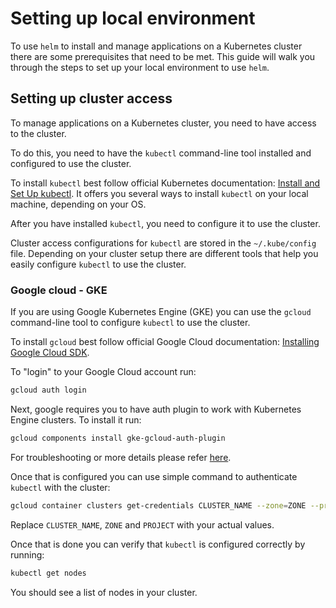 # Setting up local environment

To use `helm` to install and manage applications on a Kubernetes cluster there are some prerequisites that need to be met. 
This guide will walk you through the steps to set up your local environment to use `helm`. 

## Setting up cluster access

To manage applications on a Kubernetes cluster, you need to have access to the cluster. 

To do this, you need to have the `kubectl` command-line tool installed and configured to use the cluster.

To install `kubectl` best follow official Kubernetes documentation: [Install and Set Up kubectl](https://kubernetes.io/docs/tasks/tools/).
It offers you several ways to install `kubectl` on your local machine, depending on your OS.

After you have installed `kubectl`, you need to configure it to use the cluster.

Cluster access configurations for `kubectl` are stored in the `~/.kube/config` file.
Depending on your cluster setup there are different tools that help you easily configure `kubectl` to use the cluster.

### Google cloud - GKE

If you are using Google Kubernetes Engine (GKE) you can use the `gcloud` command-line tool to configure `kubectl` to use the cluster.

To install `gcloud` best follow official Google Cloud documentation: [Installing Google Cloud SDK](https://cloud.google.com/sdk/docs/install).

To "login" to your Google Cloud account run:

```bash
gcloud auth login
```

Next, google requires you to have auth plugin to work with Kubernetes Engine clusters. To install it run:

```bash
gcloud components install gke-gcloud-auth-plugin
```

For troubleshooting or more details please refer [here](https://cloud.google.com/kubernetes-engine/docs/how-to/cluster-access-for-kubectl#install_plugin).

Once that is configured you can use simple command to authenticate `kubectl` with the cluster:

```bash
gcloud container clusters get-credentials CLUSTER_NAME --zone=ZONE --project=PROJECT
```

Replace `CLUSTER_NAME`, `ZONE` and `PROJECT` with your actual values.

Once that is done you can verify that `kubectl` is configured correctly by running:

```bash
kubectl get nodes
```

You should see a list of nodes in your cluster.